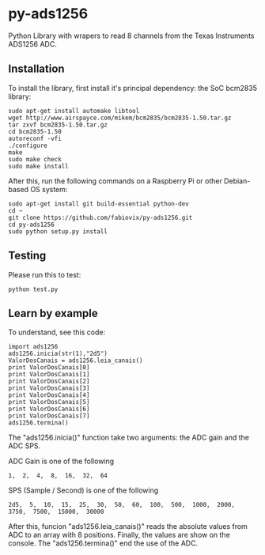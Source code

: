 # py-ads1256
Python Library with wrapers to read 8 channels from the Texas Instruments ADS1256 ADC.

## Installation

To install the library, first install it's principal dependency: the SoC bcm2835 library:

    sudo apt-get install automake libtool
    wget http://www.airspayce.com/mikem/bcm2835/bcm2835-1.50.tar.gz
    tar zxvf bcm2835-1.50.tar.gz
    cd bcm2835-1.50
    autoreconf -vfi
    ./configure
    make
    sudo make check
    sudo make install



After this, run the following commands on a Raspberry Pi or other Debian-based OS system:

    sudo apt-get install git build-essential python-dev
    cd ~
    git clone https://github.com/fabiovix/py-ads1256.git
    cd py-ads1256
    sudo python setup.py install


## Testing

Please run this to test:

    python test.py


## Learn by example

To understand, see this code:

    import ads1256
    ads1256.inicia(str(1),"2d5") 
    ValorDosCanais = ads1256.leia_canais()
    print ValorDosCanais[0]
    print ValorDosCanais[1]
    print ValorDosCanais[2]
    print ValorDosCanais[3]
    print ValorDosCanais[4]
    print ValorDosCanais[5]
    print ValorDosCanais[6]
    print ValorDosCanais[7]
    ads1256.termina()

The "ads1256.inicia()" function take two arguments: the ADC gain and the ADC SPS.

ADC Gain is one of the following

    1,  2,  4,  8,  16,  32,  64



SPS (Sample / Second) is one of the following

    2d5,  5,  10,  15,  25,  30,  50,  60,  100,  500,  1000,  2000,  3750,  7500,  15000,  30000



After this, funcion "ads1256.leia_canais()" reads the absolute values from ADC to an array with 8 positions.
Finally, the values are show on the console.  The "ads1256.termina()"  end the use of the ADC.


